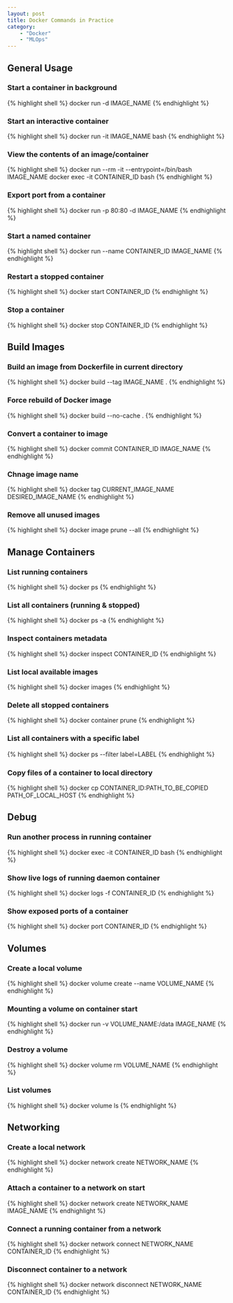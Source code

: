 ```yaml
---
layout: post
title: Docker Commands in Practice
category: 
    - "Docker"
    - "MLOps"
---
```


## General Usage

### Start a container in background
{% highlight shell %}
docker run -d IMAGE_NAME
{% endhighlight %}

### Start an interactive container
{% highlight shell %}
docker run -it IMAGE_NAME bash
{% endhighlight %}

### View the contents of an image/container
{% highlight shell %}
docker run --rm -it --entrypoint=/bin/bash IMAGE_NAME
docker exec -it CONTAINER_ID bash
{% endhighlight %}

### Export port from a container
{% highlight shell %}
docker run -p 80:80 -d IMAGE_NAME
{% endhighlight %}

### Start a named container
{% highlight shell %}
docker run --name CONTAINER_ID IMAGE_NAME
{% endhighlight %}

### Restart a stopped container
{% highlight shell %}
docker start CONTAINER_ID
{% endhighlight %}

### Stop a container
{% highlight shell %}
docker stop CONTAINER_ID
{% endhighlight %}


## Build Images

### Build an image from Dockerfile in current directory
{% highlight shell %}
docker build --tag IMAGE_NAME .
{% endhighlight %}

### Force rebuild of Docker image
{% highlight shell %}
docker build --no-cache .
{% endhighlight %}

### Convert a container to image
{% highlight shell %}
docker commit CONTAINER_ID IMAGE_NAME
{% endhighlight %}

### Chnage image name
{% highlight shell %}
docker tag CURRENT_IMAGE_NAME DESIRED_IMAGE_NAME
{% endhighlight %}

### Remove all unused images
{% highlight shell %}
docker image prune --all
{% endhighlight %}



## Manage Containers

### List running containers
{% highlight shell %}
docker ps
{% endhighlight %}

### List all containers (running & stopped)
{% highlight shell %}
docker ps -a
{% endhighlight %}

### Inspect containers metadata
{% highlight shell %}
docker inspect CONTAINER_ID
{% endhighlight %}

### List local available images
{% highlight shell %}
docker images
{% endhighlight %}

### Delete all stopped containers
{% highlight shell %}
docker container prune
{% endhighlight %}

### List all containers with a specific label
{% highlight shell %}
docker ps --ﬁlter label=LABEL
{% endhighlight %}

### Copy files of a container to local directory
{% highlight shell %}
docker cp CONTAINER_ID:PATH_TO_BE_COPIED PATH_OF_LOCAL_HOST
{% endhighlight %}


## Debug

### Run another process in running container
{% highlight shell %}
docker exec -it CONTAINER_ID bash
{% endhighlight %}

### Show live logs of running daemon container
{% highlight shell %}
docker logs -f CONTAINER_ID
{% endhighlight %}

### Show exposed ports of a container
{% highlight shell %}
docker port CONTAINER_ID
{% endhighlight %}


## Volumes

### Create a local volume
{% highlight shell %}
docker volume create --name VOLUME_NAME
{% endhighlight %}

### Mounting a volume on container start
{% highlight shell %}
docker run -v VOLUME_NAME:/data IMAGE_NAME
{% endhighlight %}

### Destroy a volume
{% highlight shell %}
docker volume rm VOLUME_NAME
{% endhighlight %}

### List volumes
{% highlight shell %}
docker volume ls
{% endhighlight %}


## Networking

### Create a local network
{% highlight shell %}
docker network create NETWORK_NAME
{% endhighlight %}

### Attach a container to a network on start
{% highlight shell %}
docker network create NETWORK_NAME IMAGE_NAME
{% endhighlight %}

### Connect a running container from a network
{% highlight shell %}
docker network connect NETWORK_NAME CONTAINER_ID
{% endhighlight %}

### Disconnect container to a network
{% highlight shell %}
docker network disconnect NETWORK_NAME CONTAINER_ID
{% endhighlight %}
